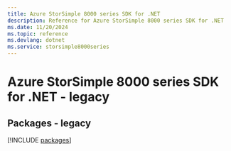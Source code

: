 ```yaml
---
title: Azure StorSimple 8000 series SDK for .NET
description: Reference for Azure StorSimple 8000 series SDK for .NET
ms.date: 11/20/2024
ms.topic: reference
ms.devlang: dotnet
ms.service: storsimple8000series
---
```

# Azure StorSimple 8000 series SDK for .NET - legacy
## Packages - legacy
[!INCLUDE [packages](storsimple-8000-series-index.md)]